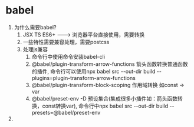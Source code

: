 # babel

1. 为什么需要babel?
   1. JSX TS ES6+  ---> 浏览器平台直接使用，需要转换
   2. 一些特性需要兼容处理，需要postcss
   3. 处理js兼容
      1. 命令行中使用命令安装babel-cli
      2. @babel/plugin-transform-arrow-functions  箭头函数转换普通函数的插件, 命令行可以使用npx babel src --out-dir build --plugins=plugin-transform-arrow-functions
      3. @babel/plugin-transform-block-scoping  作用域转换 如const -> var
      4. @babel/preset-env -D   预设集合(集成很多小插件如：箭头函数转换，const转换var), 命令行中npx babel src --out-dir build --presets=@babel/preset-env
2. 